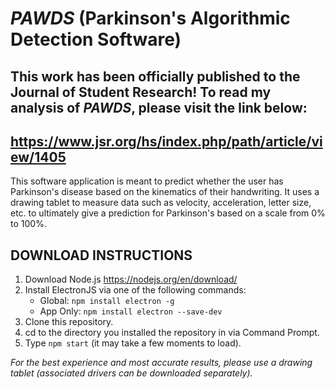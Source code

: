 # *PAWDS* (Parkinson's Algorithmic Detection Software)
## This work has been officially published to the Journal of Student Research! To read my analysis of *PAWDS*, please visit the link below:
## https://www.jsr.org/hs/index.php/path/article/view/1405
This software application is meant to predict whether the user has Parkinson's disease based on the kinematics of their handwriting. It uses a drawing tablet to measure data such as velocity, acceleration, letter size, etc. to ultimately give a prediction for Parkinson's based on a scale from 0% to 100%.

## DOWNLOAD INSTRUCTIONS
1) Download Node.js https://nodejs.org/en/download/
2) Install ElectronJS via one of the following commands:
   - Global: `npm install electron -g`
   - App Only: `npm install electron --save-dev`
3) Clone this repository.
4) cd to the directory you installed the repository in via Command Prompt.
5) Type `npm start` (it may take a few moments to load).

*For the best experience and most accurate results, please use a drawing tablet (associated drivers can be downloaded separately).* 
